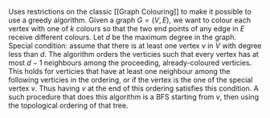 Uses restrictions on the classic [[Graph Colouring]] to make it possible to use a greedy algorithm.
Given a graph $G=(V,E)$, we want to colour each vertex with one of $k$ colours so that the two end points of any edge in $E$ receive different colours. Let $d$ be the maximum degree in the graph.
Special condition: assume that there is at least one vertex $v$ in $V$ with degree less than $d$.
The algorithm orders the verticies such that every vertex has at most $d-1$ neighbours among the proceeding, already-coloured verticies. This holds for verticies that have at least one neighbour among the following verticies in the ordering, or if the vertex is the one of the special vertex $v$. Thus having $v$ at the end of this ordering satisfies this condition.
A such procedure that does this algorithm is a BFS starting from $v$, then using the topological ordering of that tree.
